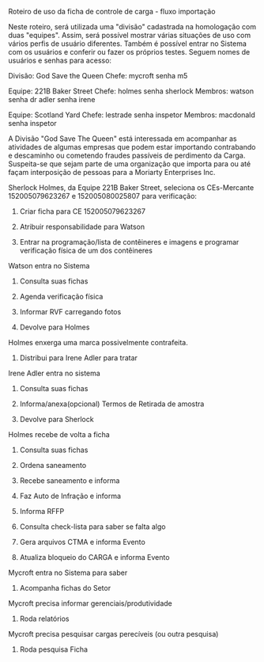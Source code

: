 Roteiro de uso da ficha de controle de carga - fluxo importação

Neste roteiro, será utilizada uma "divisão" cadastrada na homologação com duas "equipes". Assim, será possível mostrar várias situações de uso com vários perfis de usuário diferentes. Também é possível entrar no Sistema com os usuários e conferir ou fazer os próprios testes. Seguem nomes de usuários e senhas para acesso:

Divisão:  God Save the Queen
Chefe: 
mycroft senha m5

Equipe: 221B Baker Street
Chefe: 
holmes senha sherlock
Membros: 
watson senha dr
adler senha irene

Equipe: Scotland Yard
Chefe: 
lestrade senha inspetor
Membros:
macdonald senha inspetor

A Divisão "God Save The Queen" está interessada em acompanhar as atividades de algumas empresas que podem estar importando contrabando e descaminho ou cometendo fraudes passíveis de perdimento da Carga. Suspeita-se que sejam parte de uma organização que importa para ou até façam interposição de pessoas para a Moriarty Enterprises Inc.

Sherlock Holmes, da Equipe 221B Baker Street, seleciona os CEs-Mercante 152005079623267 e 152005080025807 para verificação:

1. Criar ficha para CE 152005079623267

2. Atribuir responsabilidade para Watson

3. Entrar na programação/lista de contêineres e imagens e programar verificação física de um dos contêineres

Watson entra no Sistema

1. Consulta suas fichas

2. Agenda verificação física

3. Informar RVF carregando fotos

4. Devolve para Holmes

Holmes enxerga uma marca possivelmente contrafeita.

1. Distribui para Irene Adler para tratar

Irene Adler entra no sistema

1. Consulta suas fichas

2. Informa/anexa(opcional) Termos de Retirada de amostra

3. Devolve para Sherlock

Holmes recebe de volta a ficha

1. Consulta suas fichas

2. Ordena saneamento

3. Recebe saneamento e informa

4. Faz Auto de Infração e informa

5. Informa RFFP

6. Consulta check-lista para saber se falta algo

7. Gera arquivos CTMA e informa Evento

8. Atualiza bloqueio do CARGA e informa Evento


Mycroft entra no Sistema para saber 

1. Acompanha fichas do Setor

Mycroft precisa informar gerenciais/produtividade

1. Roda relatórios

Mycroft precisa pesquisar cargas perecíveis (ou outra pesquisa)

1. Roda pesquisa Ficha



